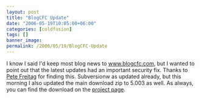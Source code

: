 ```yaml
---
layout: post
title: "BlogCFC Update"
date: "2006-05-19T10:05:00+06:00"
categories: [coldfusion]
tags: []
banner_image: 
permalink: /2006/05/19/BlogCFC-Update
---
```


I know I said I'd keep most blog news to <a href="http://www.blogcfc.com">www.blogcfc.com</a>, but I wanted to point out that the latest updates had an important security fix. Thanks to <a href="http://www.petefreitag.com/">Pete Freitag</a> for finding this. Subversionw as updated already, but this morning I also updated the main download zip to 5.003 as well. As always, you can find the download on the <a href="http://ray.camdenfamily.com/projects/blogcfc">project page</a>.